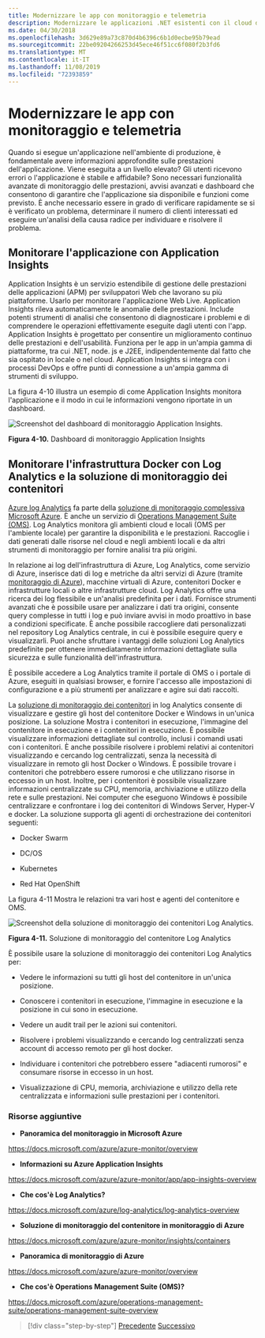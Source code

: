 ```yaml
---
title: Modernizzare le app con monitoraggio e telemetria
description: Modernizzare le applicazioni .NET esistenti con il cloud di Azure e i contenitori di Windows | Modernizza le tue app con monitoraggio e telemetria
ms.date: 04/30/2018
ms.openlocfilehash: 3d629e89a73c870d4b6396c6b1d0ecbe95b79ead
ms.sourcegitcommit: 22be09204266253d45ece46f51cc6f080f2b3fd6
ms.translationtype: MT
ms.contentlocale: it-IT
ms.lasthandoff: 11/08/2019
ms.locfileid: "72393859"
---
```

# <a name="modernize-your-apps-with-monitoring-and-telemetry"></a>Modernizzare le app con monitoraggio e telemetria

Quando si esegue un'applicazione nell'ambiente di produzione, è fondamentale avere informazioni approfondite sulle prestazioni dell'applicazione. Viene eseguita a un livello elevato? Gli utenti ricevono errori o l'applicazione è stabile e affidabile? Sono necessari funzionalità avanzate di monitoraggio delle prestazioni, avvisi avanzati e dashboard che consentono di garantire che l'applicazione sia disponibile e funzioni come previsto. È anche necessario essere in grado di verificare rapidamente se si è verificato un problema, determinare il numero di clienti interessati ed eseguire un'analisi della causa radice per individuare e risolvere il problema.

## <a name="monitor-your-application-with-application-insights"></a>Monitorare l'applicazione con Application Insights

Application Insights è un servizio estendibile di gestione delle prestazioni delle applicazioni (APM) per sviluppatori Web che lavorano su più piattaforme. Usarlo per monitorare l'applicazione Web Live. Application Insights rileva automaticamente le anomalie delle prestazioni. Include potenti strumenti di analisi che consentono di diagnosticare i problemi e di comprendere le operazioni effettivamente eseguite dagli utenti con l'app. Application Insights è progettato per consentire un miglioramento continuo delle prestazioni e dell'usabilità. Funziona per le app in un'ampia gamma di piattaforme, tra cui .NET, node. js e J2EE, indipendentemente dal fatto che sia ospitato in locale o nel cloud. Application Insights si integra con i processi DevOps e offre punti di connessione a un'ampia gamma di strumenti di sviluppo.

La figura 4-10 illustra un esempio di come Application Insights monitora l'applicazione e il modo in cui le informazioni vengono riportate in un dashboard.

![Screenshot del dashboard di monitoraggio Application Insights.](./media/modernize-your-apps-with-monitoring-and-telemetry/application-insights-monitoring-dashboard.png)

**Figura 4-10.** Dashboard di monitoraggio Application Insights

## <a name="monitor-your-docker-infrastructure-with-log-analytics-and-its-container-monitoring-solution"></a>Monitorare l'infrastruttura Docker con Log Analytics e la soluzione di monitoraggio dei contenitori

[Azure log Analytics](https://docs.microsoft.com/azure/log-analytics/log-analytics-overview) fa parte della [soluzione di monitoraggio complessiva Microsoft Azure](https://docs.microsoft.com/azure/monitoring-and-diagnostics/monitoring-overview). È anche un servizio di [Operations Management Suite (OMS)](https://docs.microsoft.com/azure/operations-management-suite/operations-management-suite-overview). Log Analytics monitora gli ambienti cloud e locali (OMS per l'ambiente locale) per garantire la disponibilità e le prestazioni. Raccoglie i dati generati dalle risorse nel cloud e negli ambienti locali e da altri strumenti di monitoraggio per fornire analisi tra più origini.

In relazione ai log dell'infrastruttura di Azure, Log Analytics, come servizio di Azure, inserisce dati di log e metriche da altri servizi di Azure (tramite [monitoraggio di Azure](https://docs.microsoft.com/azure/monitoring-and-diagnostics/monitoring-overview-azure-monitor)), macchine virtuali di Azure, contenitori Docker e infrastrutture locali o altre infrastrutture cloud. Log Analytics offre una ricerca dei log flessibile e un'analisi predefinita per i dati. Fornisce strumenti avanzati che è possibile usare per analizzare i dati tra origini, consente query complesse in tutti i log e può inviare avvisi in modo proattivo in base a condizioni specificate. È anche possibile raccogliere dati personalizzati nel repository Log Analytics centrale, in cui è possibile eseguire query e visualizzarli. Puoi anche sfruttare i vantaggi delle soluzioni Log Analytics predefinite per ottenere immediatamente informazioni dettagliate sulla sicurezza e sulle funzionalità dell'infrastruttura.

È possibile accedere a Log Analytics tramite il portale di OMS o i portale di Azure, eseguiti in qualsiasi browser, e fornire l'accesso alle impostazioni di configurazione e a più strumenti per analizzare e agire sui dati raccolti.

La [soluzione di monitoraggio dei contenitori](https://docs.microsoft.com/azure/log-analytics/log-analytics-containers) in log Analytics consente di visualizzare e gestire gli host del contenitore Docker e Windows in un'unica posizione. La soluzione Mostra i contenitori in esecuzione, l'immagine del contenitore in esecuzione e i contenitori in esecuzione. È possibile visualizzare informazioni dettagliate sul controllo, inclusi i comandi usati con i contenitori. È anche possibile risolvere i problemi relativi ai contenitori visualizzando e cercando log centralizzati, senza la necessità di visualizzare in remoto gli host Docker o Windows. È possibile trovare i contenitori che potrebbero essere rumorosi e che utilizzano risorse in eccesso in un host. Inoltre, per i contenitori è possibile visualizzare informazioni centralizzate su CPU, memoria, archiviazione e utilizzo della rete e sulle prestazioni. Nei computer che eseguono Windows è possibile centralizzare e confrontare i log dei contenitori di Windows Server, Hyper-V e docker. La soluzione supporta gli agenti di orchestrazione dei contenitori seguenti:

- Docker Swarm

- DC/OS

- Kubernetes

- Red Hat OpenShift

La figura 4-11 Mostra le relazioni tra vari host e agenti del contenitore e OMS.

![Screenshot della soluzione di monitoraggio dei contenitori Log Analytics.](./media/modernize-your-apps-with-monitoring-and-telemetry/log-analytics-container-monitoring-solution.png)

**Figura 4-11.** Soluzione di monitoraggio del contenitore Log Analytics

È possibile usare la soluzione di monitoraggio dei contenitori Log Analytics per:

- Vedere le informazioni su tutti gli host del contenitore in un'unica posizione.

- Conoscere i contenitori in esecuzione, l'immagine in esecuzione e la posizione in cui sono in esecuzione.

- Vedere un audit trail per le azioni sui contenitori.

- Risolvere i problemi visualizzando e cercando log centralizzati senza account di accesso remoto per gli host docker.

- Individuare i contenitori che potrebbero essere "adiacenti rumorosi" e consumare risorse in eccesso in un host.

- Visualizzazione di CPU, memoria, archiviazione e utilizzo della rete centralizzata e informazioni sulle prestazioni per i contenitori.

### <a name="additional-resources"></a>Risorse aggiuntive

- **Panoramica del monitoraggio in Microsoft Azure**

<https://docs.microsoft.com/azure/azure-monitor/overview>

- **Informazioni su Azure Application Insights**

<https://docs.microsoft.com/azure/azure-monitor/app/app-insights-overview>

- **Che cos'è Log Analytics?**

<https://docs.microsoft.com/azure/log-analytics/log-analytics-overview>

- **Soluzione di monitoraggio del contenitore in monitoraggio di Azure**

<https://docs.microsoft.com/azure/azure-monitor/insights/containers>

- **Panoramica di monitoraggio di Azure**

<https://docs.microsoft.com/azure/azure-monitor/overview>

- **Che cos'è Operations Management Suite (OMS)?**

<https://docs.microsoft.com/azure/operations-management-suite/operations-management-suite-overview>

>[!div class="step-by-step"]
>[Precedente](build-resilient-services-ready-for-the-cloud-embrace-transient-failures-in-the-cloud.md)
>[Successivo](life-cycle-ci-cd-pipelines-devops-tools.md)
